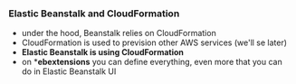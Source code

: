 ### Elastic Beanstalk and CloudFormation ###
* under the hood, Beanstalk relies on CloudFormation
* CloudFormation is used to prevision other AWS services (we'll se later)
* **Elastic Beanstalk is using CloudFormation**
* on ***ebextensions** you can define everything, even more that you can do in Elastic Beanstalk UI 
